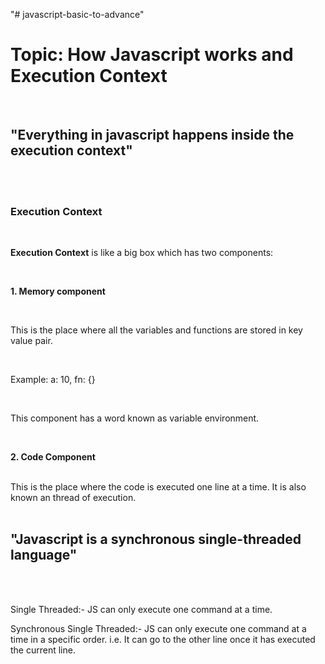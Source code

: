 "# javascript-basic-to-advance" 

<h1>Topic: How Javascript works and Execution Context</h1></br>
<h2> "Everything in javascript happens inside the execution context"</h2></br></br>
<h3><b>Execution Context</b></h3></br>
<p><b>Execution Context</b> is like a big box which has two components:</p></br>
<p><b>1. Memory component</b></p></br>
<p>This is the place where all the variables and functions are stored in key value pair.</p></br>
<p>Example: a: 10, fn: {}</p></br>
<p>This component has a word known as variable environment.</p></br>
<p><b>2. Code Component</b></p></br>
This is the place where the code is executed one line at a time.
It is also known an thread of execution.
</br></br>

<h2>"Javascript is a synchronous single-threaded language"</h2></br></br>
<p> Single Threaded:- JS can only execute one command at a time.</p>
<p> Synchronous Single Threaded:- JS can only execute one command at a time in a specific order. i.e. It can go to the other line once it has executed the current line.</p>